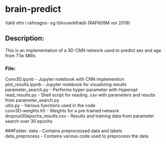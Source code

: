 # brain-predict
Valið efni í rafmagns- og tölvuverkfræði (RAF609M vor 2019)  
  
## Description:
This is an implementation of a 3D-CNN network used to predict sex and age from T1w MRIs
  
### File:
Conv3D.ipynb        - Jupyter notebook with CNN implemention  
plot_results.ipynb  - Jupyter notebook for visualizing results  
parameter_search.py - Performs hyper-parameter with Hyperopt  
read_results.py     - Shell script for reading .csv with parameters and results from parameter\_search.py  
utils.py            - Various functions used in the code  
conv3D-weights.h5   - Weights for a pre-trained network  
dropout30epochs_results.csv - Results and training data from parameter search over 30 epochs  
  
###Folder:
data                - Contains preprocessed data and labels  
data_preprocess     - Contains various code used to preprocess the data


